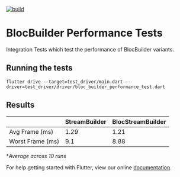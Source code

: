 [![build](https://github.com/felangel/bloc/workflows/build/badge.svg)](https://github.com/felangel/bloc/actions)

# BlocBuilder Performance Tests

Integration Tests which test the performance of BlocBuilder variants.

## Running the tests

```
flutter drive --target=test_driver/main.dart --driver=test_driver/driver/bloc_builder_performance_test.dart
```

## Results

|                  | StreamBuilder | BlocStreamBuilder |
| ---------------- | ------------- | ----------------- |
| Avg Frame (ms)   | 1.29          | 1.21              |
| Worst Frame (ms) | 9.1           | 8.88              |

**Average across 10 runs*

For help getting started with Flutter, view our online
[documentation](https://flutter.dev/).
